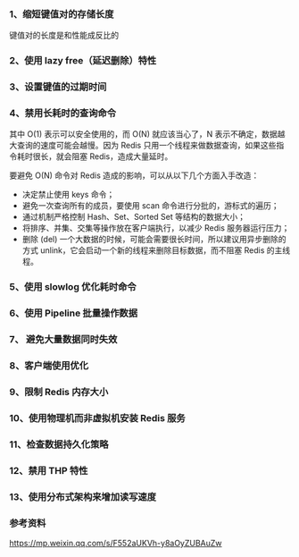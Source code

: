 ### 1、缩短键值对的存储长度

键值对的长度是和性能成反比的



### 2、使用 lazy free（延迟删除）特性

### 3、设置键值的过期时间

### 4、禁用长耗时的查询命令

其中 O(1) 表示可以安全使用的，而 O(N) 就应该当心了，N 表示不确定，数据越大查询的速度可能会越慢。因为 Redis 只用一个线程来做数据查询，如果这些指令耗时很长，就会阻塞 Redis，造成大量延时。

要避免 O(N) 命令对 Redis 造成的影响，可以从以下几个方面入手改造：

- 决定禁止使用 keys 命令；
- 避免一次查询所有的成员，要使用 scan 命令进行分批的，游标式的遍历；
- 通过机制严格控制 Hash、Set、Sorted Set 等结构的数据大小；
- 将排序、并集、交集等操作放在客户端执行，以减少 Redis 服务器运行压力；
- 删除 (del) 一个大数据的时候，可能会需要很长时间，所以建议用异步删除的方式 unlink，它会启动一个新的线程来删除目标数据，而不阻塞 Redis 的主线程。

### 5、使用 slowlog 优化耗时命令

### 6、使用 Pipeline 批量操作数据

### 7、 避免大量数据同时失效

### 8、客户端使用优化

### 9、限制 Redis 内存大小

### 10、使用物理机而非虚拟机安装 Redis 服务

### 11、检查数据持久化策略

### 12、禁用 THP 特性

### 13、使用分布式架构来增加读写速度









### 参考资料

https://mp.weixin.qq.com/s/F552aUKVh-y8aOyZUBAuZw